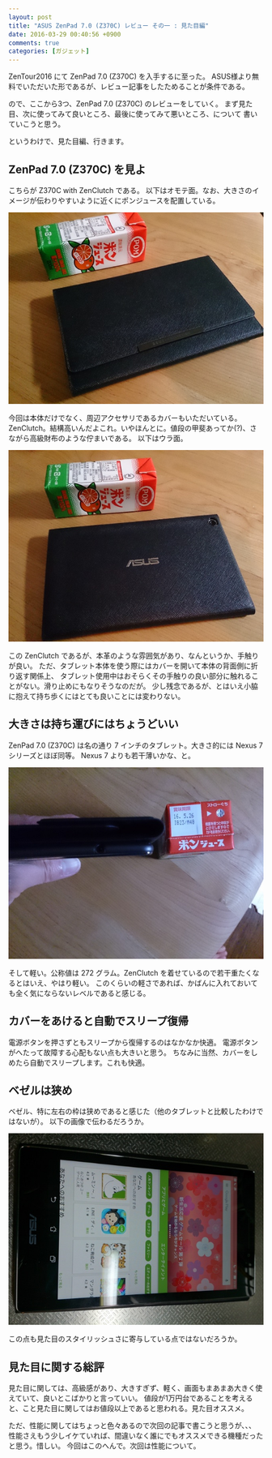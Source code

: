 ```yaml
---
layout: post
title: "ASUS ZenPad 7.0 (Z370C) レビュー その一 : 見た目編"
date: 2016-03-29 00:40:56 +0900
comments: true
categories: [ガジェット]
---
```


ZenTour2016 にて ZenPad 7.0 (Z370C) を入手するに至った。
ASUS様より無料でいただいた形であるが、レビュー記事をしたためることが条件である。

ので、ここから3つ、ZenPad 7.0 (Z370C) のレビューをしていく。
まず見た目、次に使ってみて良いところ、最後に使ってみて悪いところ、について
書いていこうと思う。

というわけで、見た目編、行きます。

## ZenPad 7.0 (Z370C) を見よ

こちらが Z370C with ZenClutch である。
以下はオモテ面。なお、大きさのイメージが伝わりやすいように近くにポンジュースを配置している。

![Z370C](/images/z370c/1.jpg)

今回は本体だけでなく、周辺アクセサリであるカバーもいただいている。
ZenClutch。結構高いんだよこれ。いやほんとに。値段の甲斐あってか(?)、さながら高級財布のような佇まいである。
以下はウラ面。

![Z370C](/images/z370c/3.jpg)

この ZenClutch であるが、本革のような雰囲気があり、なんというか、手触りが良い。
ただ、タブレット本体を使う際にはカバーを開いて本体の背面側に折り返す関係上、
タブレット使用中はおそらくその手触りの良い部分に触れることがない。滑り止めにもなりそうなのだが。
少し残念であるが、とはいえ小脇に抱えて持ち歩くにはとても良いことには変わりない。

## 大きさは持ち運びにはちょうどいい

ZenPad 7.0 (Z370C) は名の通り 7 インチのタブレット。大きさ的には Nexus 7 シリーズとほぼ同等。
Nexus 7 よりも若干薄いかな、と。

![Z370C](/images/z370c/4.jpg)

そして軽い。公称値は 272 グラム。ZenClutch を着せているので若干重たくなるとはいえ、やはり軽い。
このくらいの軽さであれば、かばんに入れておいても全く気にならないレベルであると感じる。

## カバーをあけると自動でスリープ復帰

電源ボタンを押さずともスリープから復帰するのはなかなか快適。
電源ボタンがへたって故障する心配もない点も大きいと思う。
ちなみに当然、カバーをしめたら自動でスリープします。これも快適。

## ベゼルは狭め

ベゼル、特に左右の枠は狭めであると感じた（他のタブレットと比較したわけではないが）。
以下の画像で伝わるだろうか。

![Z370C](/images/z370c/5.jpg)

この点も見た目のスタイリッシュさに寄与している点ではないだろうか。

## 見た目に関する総評

見た目に関しては、高級感があり、大きすぎず、軽く、画面もまあまあ大きく使えていて、良いとこばかりと言っていい。
値段が1万円台であることを考えると、こと見た目に関してはお値段以上であると思われる。見た目オススメ。

ただ、性能に関してはちょっと色々あるので次回の記事で書こうと思うが、、、
性能さえもう少しイケていれば、間違いなく誰にでもオススメできる機種だったと思う。惜しい。
今回はこのへんで。次回は性能について。
